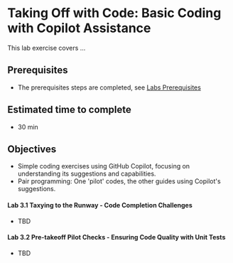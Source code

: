 # Taking Off with Code: Basic Coding with Copilot Assistance
This lab exercise covers ...

## Prerequisites
- The prerequisites steps are completed, see [Labs Prerequisites](https://github.com/XpiritBV/Copilot-Bootcamp#labs-prerequisites)

## Estimated time to complete
- 30 min

## Objectives
- Simple coding exercises using GitHub Copilot, focusing on understanding its suggestions and capabilities.
- Pair programming: One 'pilot' codes, the other guides using Copilot's suggestions.

#### Lab 3.1 Taxying to the Runway - Code Completion Challenges
- TBD

#### Lab 3.2 Pre-takeoff Pilot Checks - Ensuring Code Quality with Unit Tests
- TBD
